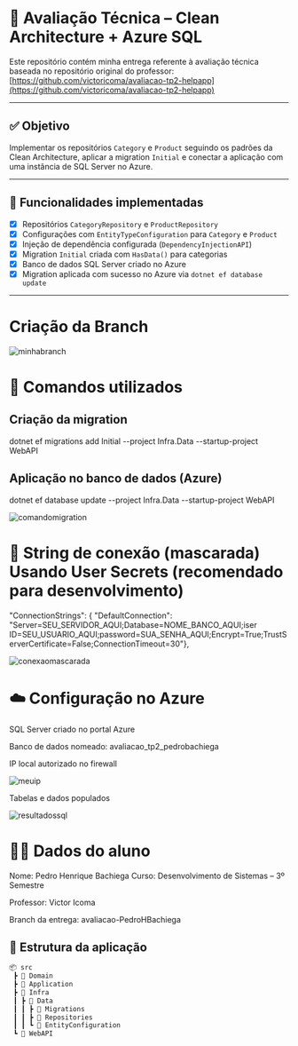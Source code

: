 # 📘 Avaliação Técnica – Clean Architecture + Azure SQL

Este repositório contém minha entrega referente à avaliação técnica baseada no repositório original do professor:  
[https://github.com/victoricoma/avaliacao-tp2-helpapp](https://github.com/victoricoma/avaliacao-tp2-helpapp)

---

## ✅ Objetivo

Implementar os repositórios `Category` e `Product` seguindo os padrões da Clean Architecture, aplicar a migration `Initial` e conectar a aplicação com uma instância de SQL Server no Azure.

---

## 🚀 Funcionalidades implementadas

- [x] Repositórios `CategoryRepository` e `ProductRepository`
- [x] Configurações com `EntityTypeConfiguration` para `Category` e `Product`
- [x] Injeção de dependência configurada (`DependencyInjectionAPI`)
- [x] Migration `Initial` criada com `HasData()` para categorias
- [x] Banco de dados SQL Server criado no Azure
- [x] Migration aplicada com sucesso no Azure via `dotnet ef database update`

---

# Criação da Branch

![minhabranch](https://github.com/user-attachments/assets/b109a744-8253-4d8c-b987-85d312e97035)


# 🔧 Comandos utilizados
## Criação da migration
dotnet ef migrations add Initial --project Infra.Data --startup-project WebAPI

## Aplicação no banco de dados (Azure)
dotnet ef database update --project Infra.Data --startup-project WebAPI

![comandomigration](https://github.com/user-attachments/assets/ab4bde1a-f3c1-4936-b607-db4190a6ed60)


# 🔗 String de conexão (mascarada)  Usando User Secrets (recomendado para desenvolvimento)

  "ConnectionStrings": {
    "DefaultConnection": "Server=SEU_SERVIDOR_AQUI;Database=NOME_BANCO_AQUI;iser ID=SEU_USUARIO_AQUI;password=SUA_SENHA_AQUI;Encrypt=True;TrustServerCertificate=False;ConnectionTimeout=30"},
    
![conexaomascarada](https://github.com/user-attachments/assets/35835852-dd03-4df6-bb6c-a722799cd010)

# ☁️ Configuração no Azure
SQL Server criado no portal Azure

Banco de dados nomeado: avaliacao_tp2_pedrobachiega

IP local autorizado no firewall

![meuip](https://github.com/user-attachments/assets/1dc4b695-3519-4b1f-b6f4-3b3a0944fbdd)


Tabelas e dados populados

![resultadossql](https://github.com/user-attachments/assets/5cfbe988-bb5c-4fef-a5f6-56c02026ced6)


# 👨‍💻 Dados do aluno
Nome: Pedro Henrique Bachiega
Curso: Desenvolvimento de Sistemas – 3º Semestre

Professor: Victor Icoma

Branch da entrega: avaliacao-PedroHBachiega

## 🧱 Estrutura da aplicação

```bash
📦 src
 ┣ 📂 Domain
 ┣ 📂 Application
 ┣ 📂 Infra
 ┃ ┣ 📂 Data
 ┃ ┃ ┣ 📂 Migrations
 ┃ ┃ ┣ 📂 Repositories
 ┃ ┃ ┗ 📂 EntityConfiguration
 ┗ 📂 WebAPI

